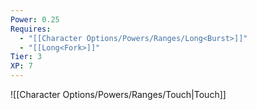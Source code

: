 ```yaml
---
Power: 0.25
Requires:
  - "[[Character Options/Powers/Ranges/Long<Burst>]]"
  - "[[Long<Fork>]]"
Tier: 3
XP: 7
---
```

![[Character Options/Powers/Ranges/Touch|Touch]]
